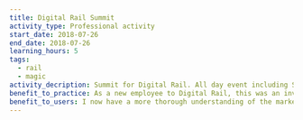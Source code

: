 ```yaml
---
title: Digital Rail Summit
activity_type: Professional activity
start_date: 2018-07-26
end_date: 2018-07-26
learning_hours: 5
tags:
  - rail
  - magic
activity_decription: Summit for Digital Rail. All day event including SWOT session, Strategy and Action plan, Incentivisation for employees, NEDs and associates, Value propositions and business models, How to make a company valuable, Routes to market for the three products, Website and marketing, Business areas and existing business, Roles and responsibilities
benefit_to_practice: As a new employee to Digital Rail, this was an invaluable experience to help me understand the full business, the different areas and challenges.
benefit_to_users: I now have a more thorough understanding of the market that Digital Rail operates in. In particular, the session on value propositions was really insightful,.We have begun to build this into our product development, to ensure that we are meeting the customers' needs at all time by matching customer needs with a product solution.
---
```

